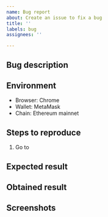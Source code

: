 ```yaml
---
name: Bug report
about: Create an issue to fix a bug
title: ''
labels: bug
assignees: ''

---
```


<!--
BEFORE SUBMITTING: Please search to make sure this issue hasn't been reported already
-->

## Bug description

## Environment
 - Browser: Chrome
 - Wallet: MetaMask
 - Chain: Ethereum mainnet

## Steps to reproduce
 1. Go to

## Expected result

## Obtained result

## Screenshots
